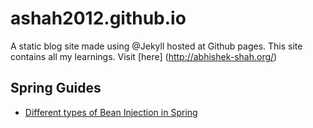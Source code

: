 # ashah2012.github.io


A static blog site made using @Jekyll hosted at Github pages. 
This site contains all my learnings. 
Visit [here] (http://abhishek-shah.org/)

## Spring Guides 
* [Different types of Bean Injection in Spring](http://abhishek-shah.org/java/spring/Spring-Dependency-injection.html)
